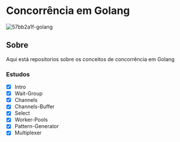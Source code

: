 # Concorrência em Golang
![57bb2a1f-golang](https://user-images.githubusercontent.com/65046505/214604967-7bc90109-6821-4da6-a1bc-e6addb37fa13.png)

## Sobre
Aqui está repositorios sobre os conceitos de concorrência em Golang

### Estudos
- [x] Intro
- [x] Wait-Group
- [x] Channels
- [x] Channels-Buffer
- [x] Select
- [x] Worker-Pools
- [x] Pattern-Generator
- [x] Multiplexer
